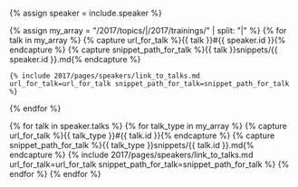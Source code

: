 {% assign speaker = include.speaker %}

{% assign my_array = "/2017/topics/|/2017/trainings/" | split: "|" %}
{%  for talk in my_array %}
    {% capture url_for_talk %}{{ talk }}#{{ speaker.id }}{% endcapture %}
    {% capture snippet_path_for_talk %}{{ talk }}snippets/{{ speaker.id }}.md{% endcapture %}

    {% include 2017/pages/speakers/link_to_talks.md url_for_talk=url_for_talk snippet_path_for_talk=snippet_path_for_talk %}
{% endfor %}

{% for talk in speaker.talks %}
  {%  for talk_type in my_array %}
    {% capture url_for_talk %}{{ talk_type }}#{{ talk.id }}{% endcapture %}
    {% capture snippet_path_for_talk %}{{ talk_type }}snippets/{{ talk.id }}.md{% endcapture %}
    {% include 2017/pages/speakers/link_to_talks.md url_for_talk=url_for_talk snippet_path_for_talk=snippet_path_for_talk %}
  {% endfor %}
{% endfor %}
